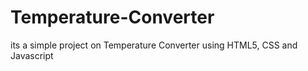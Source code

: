 # Temperature-Converter
its a simple project on Temperature Converter using HTML5, CSS and Javascript 
